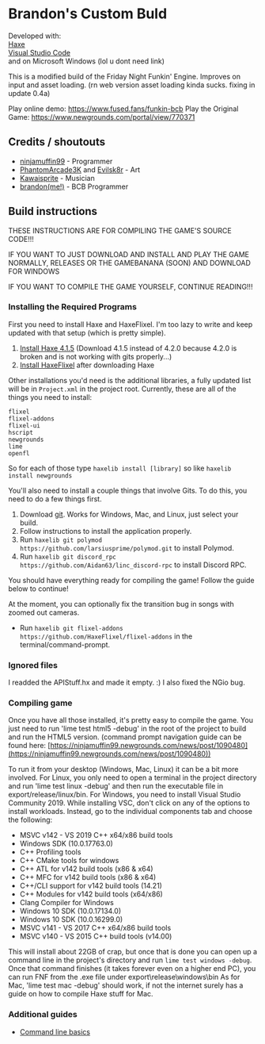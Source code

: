# Brandon's Custom Buld

Developed with:  
[Haxe](https://haxe.org)  
[Visual Studio Code](https://code.visualstudio.com)  
and on Microsoft Windows (lol u dont need link)

This is a modified build of the Friday Night Funkin' Engine. Improves on input and asset loading. (rn web version asset loading kinda sucks. fixing in update 0.4a)

Play online demo: https://www.fused.fans/funkin-bcb
Play the Original Game: https://www.newgrounds.com/portal/view/770371


## Credits / shoutouts

- [ninjamuffin99](https://twitter.com/ninja_muffin99) - Programmer
- [PhantomArcade3K](https://twitter.com/phantomarcade3k) and [Evilsk8r](https://twitter.com/evilsk8r) - Art
- [Kawaisprite](https://twitter.com/kawaisprite) - Musician
- [brandon(me!)](https://www.fused.fans) - BCB Programmer


## Build instructions

THESE INSTRUCTIONS ARE FOR COMPILING THE GAME'S SOURCE CODE!!!

IF YOU WANT TO JUST DOWNLOAD AND INSTALL AND PLAY THE GAME NORMALLY, RELEASES OR THE GAMEBANANA (SOON) AND DOWNLOAD FOR WINDOWS

IF YOU WANT TO COMPILE THE GAME YOURSELF, CONTINUE READING!!!

### Installing the Required Programs

First you need to install Haxe and HaxeFlixel. I'm too lazy to write and keep updated with that setup (which is pretty simple). 
1. [Install Haxe 4.1.5](https://haxe.org/download/version/4.1.5/) (Download 4.1.5 instead of 4.2.0 because 4.2.0 is broken and is not working with gits properly...)
2. [Install HaxeFlixel](https://haxeflixel.com/documentation/install-haxeflixel/) after downloading Haxe

Other installations you'd need is the additional libraries, a fully updated list will be in `Project.xml` in the project root. Currently, these are all of the things you need to install:
```
flixel
flixel-addons
flixel-ui
hscript
newgrounds
lime
openfl
```
So for each of those type `haxelib install [library]` so like `haxelib install newgrounds`

You'll also need to install a couple things that involve Gits. To do this, you need to do a few things first.
1. Download [git](https://git-scm.com/downloads). Works for Windows, Mac, and Linux, just select your build.
2. Follow instructions to install the application properly.
3. Run `haxelib git polymod https://github.com/larsiusprime/polymod.git` to install Polymod.
4. Run `haxelib git discord_rpc https://github.com/Aidan63/linc_discord-rpc` to install Discord RPC.

You should have everything ready for compiling the game! Follow the guide below to continue!

At the moment, you can optionally fix the transition bug in songs with zoomed out cameras.
- Run `haxelib git flixel-addons https://github.com/HaxeFlixel/flixel-addons` in the terminal/command-prompt.

### Ignored files

I readded the APIStuff.hx and made it empty. :) I also fixed the NGio bug.

### Compiling game

Once you have all those installed, it's pretty easy to compile the game. You just need to run 'lime test html5 -debug' in the root of the project to build and run the HTML5 version. (command prompt navigation guide can be found here: [https://ninjamuffin99.newgrounds.com/news/post/1090480](https://ninjamuffin99.newgrounds.com/news/post/1090480))

To run it from your desktop (Windows, Mac, Linux) it can be a bit more involved. For Linux, you only need to open a terminal in the project directory and run 'lime test linux -debug' and then run the executable file in export/release/linux/bin. For Windows, you need to install Visual Studio Community 2019. While installing VSC, don't click on any of the options to install workloads. Instead, go to the individual components tab and choose the following:
* MSVC v142 - VS 2019 C++ x64/x86 build tools
* Windows SDK (10.0.17763.0)
* C++ Profiling tools
* C++ CMake tools for windows
* C++ ATL for v142 build tools (x86 & x64)
* C++ MFC for v142 build tools (x86 & x64)
* C++/CLI support for v142 build tools (14.21)
* C++ Modules for v142 build tools (x64/x86)
* Clang Compiler for Windows
* Windows 10 SDK (10.0.17134.0)
* Windows 10 SDK (10.0.16299.0)
* MSVC v141 - VS 2017 C++ x64/x86 build tools
* MSVC v140 - VS 2015 C++ build tools (v14.00)

This will install about 22GB of crap, but once that is done you can open up a command line in the project's directory and run `lime test windows -debug`. Once that command finishes (it takes forever even on a higher end PC), you can run FNF from the .exe file under export\release\windows\bin
As for Mac, 'lime test mac -debug' should work, if not the internet surely has a guide on how to compile Haxe stuff for Mac.

### Additional guides

- [Command line basics](https://ninjamuffin99.newgrounds.com/news/post/1090480)
